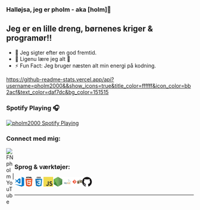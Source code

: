 ### Halløjsa, jeg er pholm - aka [holm]👋

## Jeg er en lille dreng, børnenes kriger & programør!!

- 🔭 Jeg sigter efter en god fremtid.
- 🌱 Ligenu lære jeg alt 🤣
- ⚡ Fun Fact: Jeg bruger næsten alt min energi på kodning.

https://github-readme-stats.vercel.app/api?username=pholm2000&&show_icons=true&title_color=ffffff&icon_color=bb2acf&text_color=daf7dc&bg_color=151515

### Spotify Playing 🎧

[<img src="https://now-playing-codestackr.vercel.app/api/spotify-playing" alt="pholm2000 Spotify Playing" width="350" />](https://open.spotify.com/user/smpabfcy56czivw48aciu359k)

### Connect med mig:

[<img align="left" alt="FN pholm | YouTube" width="22px" src="https://cdn.jsdelivr.net/npm/simple-icons@v3/icons/youtube.svg" />][youtube]
<br />

### Sprog & værktøjer:

[<img align="left" alt="Visual Studio Code" width="26px" src="https://raw.githubusercontent.com/github/explore/80688e429a7d4ef2fca1e82350fe8e3517d3494d/topics/visual-studio-code/visual-studio-code.png" />][youtube]
[<img align="left" alt="HTML5" width="26px" src="https://raw.githubusercontent.com/github/explore/80688e429a7d4ef2fca1e82350fe8e3517d3494d/topics/html/html.png" />][youtube]
[<img align="left" alt="CSS3" width="26px" src="https://raw.githubusercontent.com/github/explore/80688e429a7d4ef2fca1e82350fe8e3517d3494d/topics/css/css.png" />][youtube]
[<img align="left" alt="JavaScript" width="26px" src="https://raw.githubusercontent.com/github/explore/80688e429a7d4ef2fca1e82350fe8e3517d3494d/topics/javascript/javascript.png" />][youtube]
[<img align="left" alt="Node.js" width="26px" src="https://raw.githubusercontent.com/github/explore/80688e429a7d4ef2fca1e82350fe8e3517d3494d/topics/nodejs/nodejs.png" />][youtube]
[<img align="left" alt="MySQL" width="26px" src="https://raw.githubusercontent.com/github/explore/80688e429a7d4ef2fca1e82350fe8e3517d3494d/topics/mysql/mysql.png" />][youtube]
[<img align="left" alt="Git" width="26px" src="https://raw.githubusercontent.com/github/explore/80688e429a7d4ef2fca1e82350fe8e3517d3494d/topics/git/git.png" />][youtube]
[<img align="left" alt="GitHub" width="26px" src="https://raw.githubusercontent.com/github/explore/78df643247d429f6cc873026c0622819ad797942/topics/github/github.png" />][youtube]

<br />
<br />

---


</details>

[youtube]: https://www.youtube.com/channel/UCi_blrI4nI_irYBjWD1gSXQ
